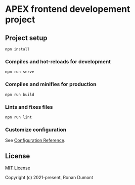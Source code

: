 # APEX frontend developement project


## Project setup
```
npm install
```

### Compiles and hot-reloads for development
```
npm run serve
```

### Compiles and minifies for production
```
npm run build
```

### Lints and fixes files
```
npm run lint
```

### Customize configuration
See [Configuration Reference](https://cli.vuejs.org/config/).


## License

[MIT License](https://opensource.org/licenses/MIT)
 
Copyright (c) 2021-present, Ronan Dumont
